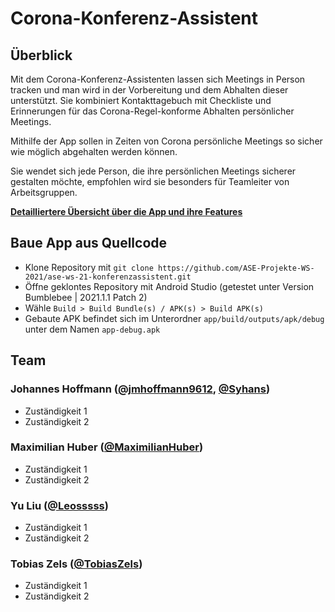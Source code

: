 # Corona-Konferenz-Assistent

## Überblick

Mit dem Corona-Konferenz-Assistenten lassen sich Meetings in Person tracken und man wird in der Vorbereitung und dem Abhalten dieser unterstützt. Sie kombiniert Kontakttagebuch mit Checkliste und Erinnerungen für das Corona-Regel-konforme Abhalten persönlicher Meetings.

Mithilfe der App sollen in Zeiten von Corona persönliche Meetings so sicher wie möglich abgehalten werden können.

Sie wendet sich jede Person, die ihre persönlichen Meetings sicherer gestalten möchte, empfohlen wird sie besonders für Teamleiter von Arbeitsgruppen.

[**Detailliertere Übersicht über die App und ihre Features**](https://github.com/ASE-Projekte-WS-2021/ase-ws-21-konferenzassistent/blob/readme-update/documentation/folien.pdf)

## Baue App aus Quellcode

- Klone Repository mit `git clone https://github.com/ASE-Projekte-WS-2021/ase-ws-21-konferenzassistent.git`
- Öffne geklontes Repository mit Android Studio (getestet unter Version Bumblebee | 2021.1.1 Patch 2)
- Wähle `Build > Build Bundle(s) / APK(s) > Build APK(s)`
- Gebaute APK befindet sich im Unterordner `app/build/outputs/apk/debug` unter dem Namen `app-debug.apk`

## Team

### Johannes Hoffmann ([@jmhoffmann9612](https://github.com/jmhoffmann9612), [@Syhans](https://github.com/Syhans))

- Zuständigkeit 1
- Zuständigkeit 2

### Maximilian Huber ([@MaximilianHuber](https://github.com/MaximilianHuber))

- Zuständigkeit 1
- Zuständigkeit 2

### Yu Liu ([@Leosssss](https://github.com/Leosssss))

- Zuständigkeit 1
- Zuständigkeit 2

### Tobias Zels ([@TobiasZels](https://github.com/TobiasZels))

- Zuständigkeit 1
- Zuständigkeit 2
